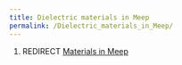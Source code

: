 ```yaml
---
title: Dielectric materials in Meep
permalink: /Dielectric_materials_in_Meep/
---
```


1.  REDIRECT [Materials in Meep](/Materials_in_Meep "wikilink")
